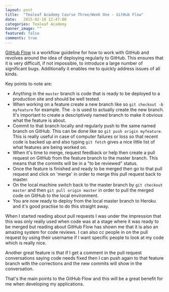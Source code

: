 ```yaml
---
layout: post
title:  "Tealeaf Academy Course Three/Week One - GitHub Flow"
date:   2015-02-10 12:47:00
categories: Tealeaf Academy
banner_image: ""
featured: false
comments: true
---
```


[GitHub Flow](http://scottchacon.com/2011/08/31/github-flow.html) is a workflow guideline for how to work with GitHub and revolves around the idea of deploying regularly to GitHub.  This ensures that it is very difficult, if not impossible, to introduce a large number of significant bugs.  Additionally it enables me to quickly address issues of all kinds.

<!--more-->

Key points to note are:

- Anything in the ```master``` branch is code that is ready to be deployed to a production site and should be well tested. 
- When working on a feature create a new branch like so ```git checkout -b myfeature``` for example.  The ```-b``` is used to actually create the new branch.  It's important to create a descriptively named branch to make it obvious what the feature is about.
- Commit to that branch locally and regularly push to the same named branch on GitHub.  This can be done like so ```git push origin myfeature```.  This is really useful in case of computer failures or loss so that recent code is backed up and also typing ```git fetch``` gives a nice little list of what features are being worked on.
-  When it's time to merge, request feedback or help then create a pull request on GitHub from the feature branch to the master branch.  This means that the commits will be in a "to be reviewed" status.
- Once the feature is finished and ready to be merged then go to that pull request and click on 'merge' in order to merge this pull request back to master.
- On the local machine switch back to the master branch by ```git checkout master``` and then ```git pull origin master``` in order to pull the merged code on GitHub to the local environment.
- You are now ready to deploy from the local master branch to Heroku and it's good practise to do this straight away.

When I started reading about pull requests I was under the impression that this was only really used when code was at a stage where it was ready to be merged but reading about GitHub Flow has shown me that it is also an amazing system for code reviews.  I can also cc people in on the pull request by using their username if I want specific people to look at my code which is really nice.

Another great feature is that if I get a comment in the pull request conversations saying code needs fixed then I can push again to that feature branch with the corrections and the new commits will show in the conversation.

That's the main points to the GitHub Flow and this will be a great benefit for me when developing my applications.